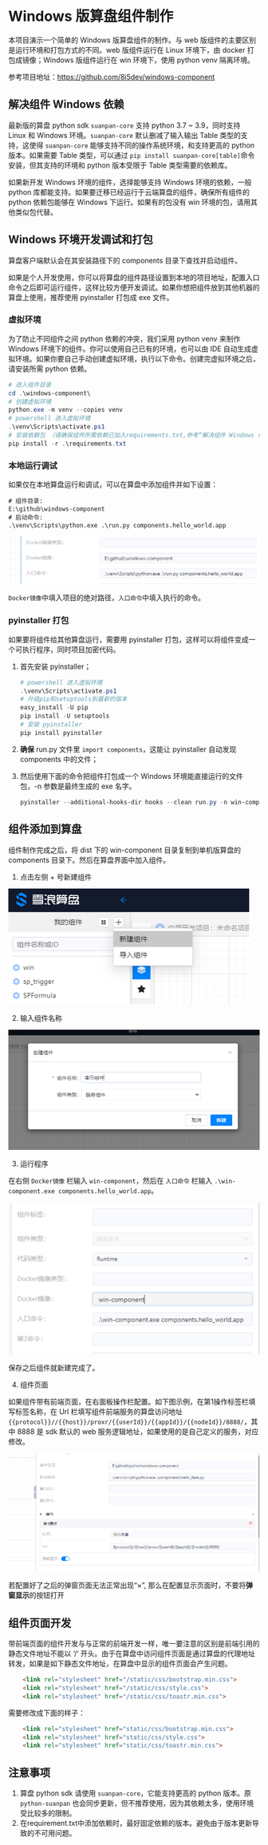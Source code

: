 # Windows 版算盘组件制作

本项目演示一个简单的 Windows 版算盘组件的制作。与 web 版组件的主要区别是运行环境和打包方式的不同。web 版组件运行在 Linux 环境下，由 docker 打包成镜像；Windows 版组件运行在 win 环境下，使用 python venv 隔离环境。

参考项目地址：https://github.com/8i5dev/windows-component

## 解决组件 Windows 依赖

最新版的算盘 python sdk `suanpan-core` 支持 python 3.7 ~ 3.9，同时支持 Linux 和 Windows 环境。`suanpan-core` 默认删减了输入输出 Table 类型的支持，这使得 `suanpan-core` 能够支持不同的操作系统环境，和支持更高的 python 版本。如果需要 Table 类型，可以通过 `pip install suanpan-core[table]`命令安装，但其支持的环境和 python 版本受限于 Table 类型需要的依赖库。

如果新开发 Windows 环境的组件，选择能够支持 Windows 环境的依赖，一般 python 库都能支持。如果要迁移已经运行于云端算盘的组件，确保所有组件的 python 依赖包能够在 Windows 下运行。如果有的包没有 win 环境的包，请用其他类似包代替。

## Windows 环境开发调试和打包

算盘客户端默认会在其安装路径下的 components 目录下查找并启动组件。

如果是个人开发使用，你可以将算盘的组件路径设置到本地的项目地址，配置入口命令之后即可运行组件，这样比较方便开发调试。如果你想把组件放到其他机器的算盘上使用，推荐使用 pyinstaller 打包成 exe 文件。

### 虚拟环境

为了防止不同组件之间 python 依赖的冲突，我们采用 python venv 来制作 Windows 环境下的组件。你可以使用自己已有的环境，也可以由 IDE 自动生成虚拟环境。如果你要自己手动创建虚拟环境，执行以下命令。创建完虚拟环境之后，请安装所需 python 依赖。

```powershell
# 进入组件目录
cd .\windows-component\
# 创建虚拟环境
python.exe -m venv --copies venv
# powershell 进入虚拟环境
.\venv\Scripts\activate.ps1
# 安装依赖包 （请确保组件所需依赖已加入requirements.txt,参考“解决组件 Windows 依赖”）
pip install -r .\requirements.txt
```

### 本地运行调试

如果仅在本地算盘运行和调试，可以在算盘中添加组件并如下设置：

```shell
# 组件目录:
E:\github\windows-component
# 启动命令:
.\venv\Scripts\python.exe .\run.py components.hello_world.app
```

![component-venv](./doc/venv.png)

`Docker镜像`中填入项目的绝对路径，`入口命令`中填入执行的命令。

### pyinstaller 打包

如果要将组件给其他算盘运行，需要用 pyinstaller 打包，这样可以将组件变成一个可执行程序，同时项目加密代码。

1. 首先安装 pyinstaller；
   
   ```powershell
   # powershell 进入虚拟环境
   .\venv\Scripts\activate.ps1
   # 升级pip和setuptools到最新的版本
   easy_install -U pip
   pip install -U setuptools
   # 安装 pyinstaller
   pip install pyinstaller
   ```

2. **确保** run.py 文件里 `import components`，这能让 pyinstaller 自动发现 components 中的文件；

3. 然后使用下面的命令把组件打包成一个 Windows 环境能直接运行的文件包，-n 参数是最终生成的 exe 名字。
   
   ```powershell
   pyinstaller --additional-hooks-dir hooks --clean run.py -n win-component
   ```

## 组件添加到算盘

组件制作完成之后，将 dist 下的 win-component 目录复制到单机版算盘的 components 目录下。然后在算盘界面中加入组件。

1. 点击左侧 + 号新建组件

![add](./doc/add.png)

2. 输入组件名称

![name](./doc/name.png)

3. 运行程序

在右侧 `Docker镜像` 栏输入 `win-component`，然后在 `入口命令` 栏输入 `.\win-component.exe components.hello_world.app`。

![path](./doc/path.png)

保存之后组件就新建完成了。

4. 组件页面

如果组件带有前端页面，在右面板操作栏配置。如下图示例，在第1操作标签栏填写标签名称，在 Url 栏填写组件前端服务的算盘访问地址 `{{protocol}}//{{host}}/proxr/{{userId}}/{{appId}}/{{nodeId}}/8888/`，其中 8888 是 sdk 默认的 web 服务逻辑地址，如果使用的是自己定义的服务，对应修改。


![web](./doc/web.png)

若配置好了之后的弹窗页面无法正常出现“×”, 那么在配置显示页面时，不要将**弹窗显示**的按钮打开

## 组件页面开发

带前端页面的组件开发与与正常的前端开发一样，唯一要注意的区别是前端引用的静态文件地址不能以 ‘/’ 开头。由于在算盘中访问组件页面是通过算盘的代理地址转发，如果是如下静态文件地址，在算盘中显示的组件页面会产生问题。

```html
    <link rel="stylesheet" href="/static/css/bootstrap.min.css">
    <link rel="stylesheet" href="/static/css/style.css">
    <link rel="stylesheet" href="/static/css/toastr.min.css">
```

需要修改成下面的样子：

```html
    <link rel="stylesheet" href="static/css/bootstrap.min.css">
    <link rel="stylesheet" href="static/css/style.css">
    <link rel="stylesheet" href="static/css/toastr.min.css">
```

## 注意事项

1. 算盘 python sdk 请使用 `suanpan-core`，它能支持更高的 python 版本。原`python-suanpan` 也会同步更新，但不推荐使用，因为其依赖太多，使用环境受比较多的限制。
2. 在requirement.txt中添加依赖时，最好固定依赖的版本。避免由于版本更新导致的不可用问题。
